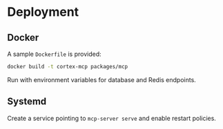 # Deployment

## Docker
A sample `Dockerfile` is provided:
```bash
docker build -t cortex-mcp packages/mcp
```
Run with environment variables for database and Redis endpoints.

## Systemd
Create a service pointing to `mcp-server serve` and enable restart policies.
